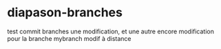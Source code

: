 # diapason-branches
test commit branches
une modification, et une autre encore
modification pour la branche mybranch
modif à distance
